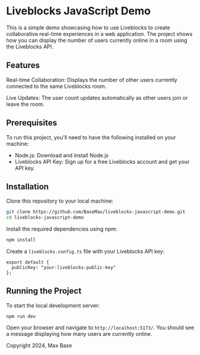 # Liveblocks JavaScript Demo

This is a simple demo showcasing how to use Liveblocks to create collaborative real-time experiences in a web application. The project shows how you can display the number of users currently online in a room using the Liveblocks API.

## Features

Real-time Collaboration: Displays the number of other users currently connected to the same Liveblocks room.

Live Updates: The user count updates automatically as other users join or leave the room.

## Prerequisites

To run this project, you'll need to have the following installed on your machine:

- Node.js: Download and install Node.js
- Liveblocks API Key: Sign up for a free Liveblocks account and get your API key.

## Installation

Clone this repository to your local machine:

```bash
git clone https://github.com/BaseMax/liveblocks-javascript-demo.git
cd liveblocks-javascript-demo
```

Install the required dependencies using npm:

```bash
npm install
```

Create a `liveblocks.config.ts` file with your Liveblocks API key:

```
export default {
  publicKey: "your-liveblocks-public-key"
};
```

## Running the Project

To start the local development server:

```
npm run dev
```

Open your browser and navigate to `http://localhost:5173/`. You should see a message displaying how many users are currently online.

Copyright 2024, Max Base
